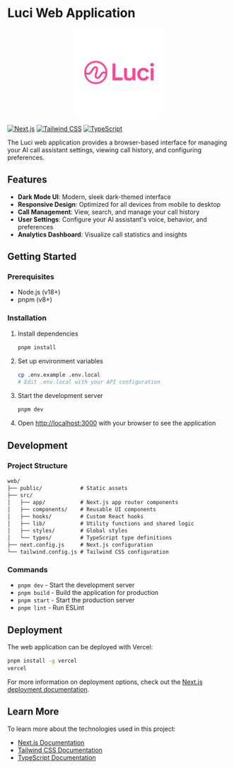 # Luci Web Application

<p align="center">
  <img src="../../public/images/luci-logo.png" alt="Luci Logo" width="200" />
</p>

[![Next.js](https://img.shields.io/badge/Next.js-000000?style=for-the-badge&logo=next.js&logoColor=white)](https://nextjs.org/)
[![Tailwind CSS](https://img.shields.io/badge/Tailwind_CSS-38B2AC?style=for-the-badge&logo=tailwind-css&logoColor=white)](https://tailwindcss.com/)
[![TypeScript](https://img.shields.io/badge/TypeScript-007ACC?style=for-the-badge&logo=typescript&logoColor=white)](https://www.typescriptlang.org/)

The Luci web application provides a browser-based interface for managing your AI call assistant settings, viewing call history, and configuring preferences.

## Features

- **Dark Mode UI**: Modern, sleek dark-themed interface
- **Responsive Design**: Optimized for all devices from mobile to desktop
- **Call Management**: View, search, and manage your call history
- **User Settings**: Configure your AI assistant's voice, behavior, and preferences
- **Analytics Dashboard**: Visualize call statistics and insights

## Getting Started

### Prerequisites

- Node.js (v18+)
- pnpm (v8+)

### Installation

1. Install dependencies
   ```bash
   pnpm install
   ```

2. Set up environment variables
   ```bash
   cp .env.example .env.local
   # Edit .env.local with your API configuration
   ```

3. Start the development server
   ```bash
   pnpm dev
   ```

4. Open [http://localhost:3000](http://localhost:3000) with your browser to see the application

## Development

### Project Structure

```
web/
├── public/            # Static assets
├── src/
│   ├── app/           # Next.js app router components
│   ├── components/    # Reusable UI components
│   ├── hooks/         # Custom React hooks
│   ├── lib/           # Utility functions and shared logic
│   ├── styles/        # Global styles
│   └── types/         # TypeScript type definitions
├── next.config.js     # Next.js configuration
└── tailwind.config.js # Tailwind CSS configuration
```

### Commands

- `pnpm dev` - Start the development server
- `pnpm build` - Build the application for production
- `pnpm start` - Start the production server
- `pnpm lint` - Run ESLint

## Deployment

The web application can be deployed with Vercel:

```bash
pnpm install -g vercel
vercel
```

For more information on deployment options, check out the [Next.js deployment documentation](https://nextjs.org/docs/app/building-your-application/deploying).

## Learn More

To learn more about the technologies used in this project:

- [Next.js Documentation](https://nextjs.org/docs)
- [Tailwind CSS Documentation](https://tailwindcss.com/docs)
- [TypeScript Documentation](https://www.typescriptlang.org/docs)
